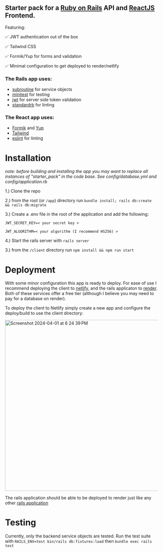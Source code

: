 ## Starter pack for a [Ruby on Rails](https://rubyonrails.org/) API and [ReactJS](https://react.dev/) Frontend.

Featuring:

✅ JWT authentication out of the box

✅ Tailwind CSS

✅ Formik/Yup for forms and validation

✅ Minimal configuration to get deployed to render/netlify
  

### The Rails app uses:
  * [subroutine](https://github.com/guideline-tech/subroutine) for service objects
  * [minitest](https://github.com/minitest/minitest) for testing
  * [jwt](https://github.com/jwt/ruby-jwt) for server side token validation
  * [standardrb](https://github.com/standardrb/standard) for linting

### The React app uses:
  * [Formik](https://formik.org/) and [Yup](https://github.com/jquense/yup)
  * [Tailwind](https://tailwindcss.com/)
  * [eslint](https://eslint.org/) for linting

# Installation

*note: before building and installing the app you may want to replace all instances of "starter_pack" in the code base. See config/database.yml and config/application.rb*

1.) Clone the repo

2.) from the root (or `/app`) directory run `bundle install; rails db:create && rails db:migrate`

3.) Create a .env file in the root of the application and add the following:

`JWT_SECRET_KEY=< your secret key >`

`JWT_ALGORITHM=< your algorithm (I recommend HS256) >`

4.) Start the rails server with `rails server`

3.) from the `/client` directory run `npm install && npm run start`

# Deployment

With some minor configuration this app is ready to deploy. For ease of use I recommend deploying the client to [netlify](https://www.netlify.com/), and the rails applicaton to [render](https://render.com/). Both of these services offer a free tier (although I believe you may need to pay for a database on render).

To deploy the client to Netlify simply create a new app and configure the deploy/build to use the client directory:

<img width="563" alt="Screenshot 2024-04-01 at 6 24 39 PM" src="https://github.com/jackpaulcollins/react-on-rails-starter-pack/assets/33816695/75cf1d92-a154-4004-b5e7-f367a0e2c2ac">

The rails application should be able to be deployed to render just like any other [rails application](https://docs.render.com/deploy-rails)

# Testing
Currently, only the backend service objects are tested. Run the test suite with `RAILS_ENV=test bin/rails db:fixtures:load` then `bundle exec rails test`

